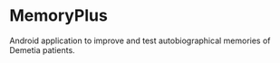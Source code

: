 # MemoryPlus
Android application to improve and test autobiographical memories of Demetia patients.
